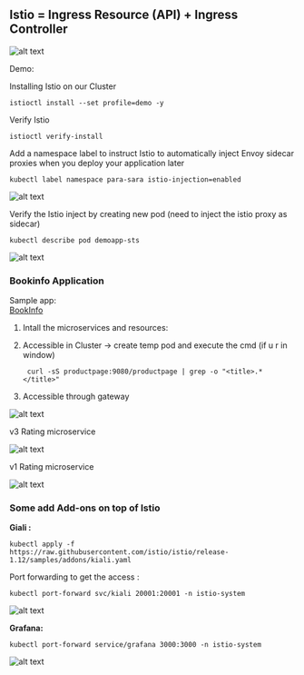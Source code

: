 ## Istio = Ingress Resource (API) + Ingress Controller 

![alt text](https://github.com/parane/manulife-aks-training/raw/main/images/Istio1.JPG)

Demo:

Installing Istio on our Cluster

    istioctl install --set profile=demo -y

Verify Istio

    istioctl verify-install

Add a namespace label to instruct Istio to automatically inject Envoy sidecar proxies when you deploy your application later

    kubectl label namespace para-sara istio-injection=enabled
    
![alt text](https://github.com/parane/manulife-aks-training/raw/main/images/istiolabel.JPG)

    
Verify the Istio inject by creating new pod (need to inject the istio proxy as sidecar)

    kubectl describe pod demoapp-sts
 
 ![alt text](https://github.com/parane/manulife-aks-training/raw/main/images/Istio2.JPG)
 
### Bookinfo Application

Sample app:  
[BookInfo](https://istio.io/latest/docs/examples/bookinfo/)
 
1. Intall the microservices and resources:

2. Accessible in Cluster 
   -> create temp pod and execute the cmd (if u r in window)
   
        curl -sS productpage:9080/productpage | grep -o "<title>.*</title>"

3. Accessible through gateway


 ![alt text](https://github.com/parane/manulife-aks-training/raw/main/images/istio12.JPG) 
 
 
v3 Rating microservice
 
 ![alt text](https://github.com/parane/manulife-aks-training/raw/main/images/istio4.JPG)

v1 Rating microservice 

 ![alt text](https://github.com/parane/manulife-aks-training/raw/main/images/istio5.JPG)

### Some add Add-ons on top of Istio

**Giali :**

    kubectl apply -f https://raw.githubusercontent.com/istio/istio/release-1.12/samples/addons/kiali.yaml
    
Port forwarding to get the access :

    kubectl port-forward svc/kiali 20001:20001 -n istio-system
 
 ![alt text](https://github.com/parane/manulife-aks-training/raw/main/images/Kilai.JPG)
 
**Grafana:** 

    kubectl port-forward service/grafana 3000:3000 -n istio-system

 ![alt text](https://github.com/parane/manulife-aks-training/raw/main/images/graphana.JPG)
